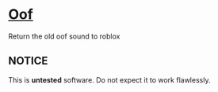 # [Oof](https://v3rmillion.net/showthread.php?pid=8328483#pid8328483)

Return the old oof sound to roblox

## NOTICE

This is **untested** software. Do not expect it to work flawlessly.
